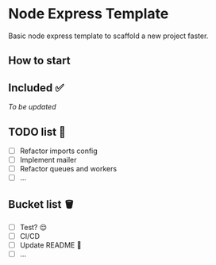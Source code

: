 # Node Express Template

Basic node express template to scaffold a new project faster.

## How to start

## Included ✅

_To be updated_

## TODO list 📝

- [ ] Refactor imports config
- [ ] Implement mailer
- [ ] Refactor queues and workers
- [ ] ...

## Bucket list 🪣

- [ ] Test? 😌
- [ ] CI/CD
- [ ] Update README 💅
- [ ] ...
